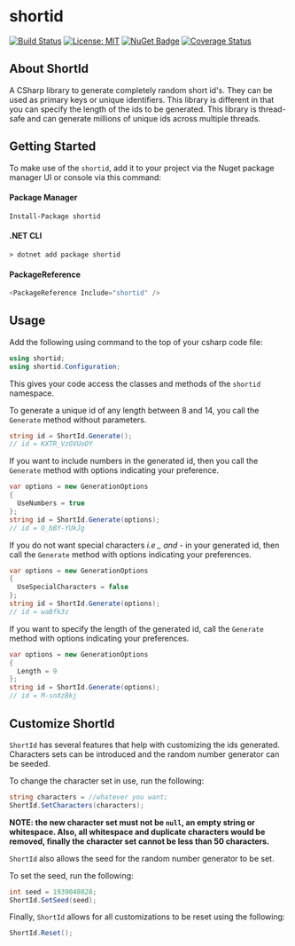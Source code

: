 # shortid

[![Build Status](https://travis-ci.org/bolorundurowb/shortid.svg?branch=master)](https://travis-ci.org/bolorundurowb/shortid)  [![License: MIT](https://img.shields.io/badge/License-MIT-yellow.svg)](LICENSE) [![NuGet Badge](https://buildstats.info/nuget/shortid)](https://www.nuget.org/packages/shortid) [![Coverage Status](https://coveralls.io/repos/github/bolorundurowb/shortid/badge.svg?branch=master)](https://coveralls.io/github/bolorundurowb/shortid?branch=master)

## About ShortId

A CSharp library to generate completely random short id's. They can be used as primary keys or unique identifiers. This library is different in that you can specify the length of the ids to be generated. This library is thread-safe and can generate millions of unique ids across multiple threads.

## Getting Started

To make use of the `shortid`, add it to your project via the Nuget package manager UI or console via this command:

#### Package Manager

```
Install-Package shortid
```

#### .NET CLI
```
> dotnet add package shortid
```

#### PackageReference
```csharp
<PackageReference Include="shortid" />
```

## Usage

Add the following using command to the top of your csharp code file:

```csharp
using shortid;
using shortid.Configuration;
```

This gives your code access the classes and methods of the `shortid` namespace.

To generate a unique id of any length between 8 and 14, you call the `Generate` method without parameters.

```csharp
string id = ShortId.Generate();
// id = KXTR_VzGVUoOY
```

If you want to include numbers in the generated id, then you call the `Generate` method with options indicating your preference.

```csharp
var options = new GenerationOptions
{
  UseNumbers = true
};
string id = ShortId.Generate(options);
// id = O_bBY-YUkJg
```

If you do not want special characters *i.e _ and -* in your generated id, then call the `Generate` method with options indicating your preferences.

```csharp
var options = new GenerationOptions
{
  UseSpecialCharacters = false
};
string id = ShortId.Generate(options);
// id = waBfk3z
```

If you want to specify the length of the generated id, call the `Generate` method with options indicating your preferences.

```csharp
var options = new GenerationOptions
{
  Length = 9
};
string id = ShortId.Generate(options);
// id = M-snXzBkj
```


## Customize ShortId

`ShortId` has several features that help with customizing the ids generated. Characters sets can be introduced and the random number generator can be seeded.

To change the character set in use, run the following:

```csharp
string characters = //whatever you want;
ShortId.SetCharacters(characters);
```

**NOTE: the new character set must not be `null`, an empty string or whitespace. Also, all whitespace and duplicate characters would be removed, finally the character set cannot be less than 50 characters.**

`ShortId` also allows the seed for the random number generator to be set.

To set the seed, run the following:

```csharp
int seed = 1939048828;
ShortId.SetSeed(seed);
```

Finally, `ShortId` allows for all customizations to be reset using the following:

```csharp
ShortId.Reset();
```
